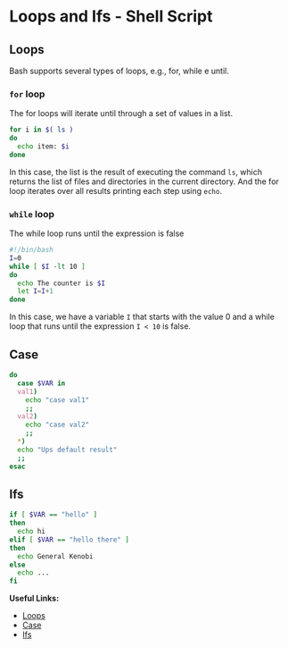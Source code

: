 # Loops and Ifs - Shell Script

## Loops

Bash supports several types of loops, e.g., for, while e until.

### `for` loop

The for loops will iterate until through a set of values in a list.

```bash
for i in $( ls )
do
  echo item: $i
done
```

In this case, the list is the result of executing the command `ls`, which returns the list of files and directories in the current directory. And the for loop iterates over all results printing each step using `echo`. 

### `while` loop

The while loop runs until the expression is false

```bash
#!/bin/bash 
I=0
while [ $I -lt 10 ]
do
  echo The counter is $I
  let I=I+1 
done
```

In this case, we have a variable `I` that starts with the value 0 and a while loop that runs until the expression `I < 10` is false. 

## Case

```bash
do
  case $VAR in
  val1)
    echo "case val1"
    ;;
  val2)
    echo "case val2"
    ;;
  *)
  echo "Ups default result"
  ;;
esac
```

## Ifs

```bash
if [ $VAR == "hello" ]
then
  echo hi
elif [ $VAR == "hello there" ]
then
  echo General Kenobi
else
  echo ...
fi
```

**Useful Links:**

* [Loops](https://www.shellscript.sh/loops.html)
* [Case](https://www.shellscript.sh/case.html)
* [Ifs](https://ryanstutorials.net/bash-scripting-tutorial/bash-if-statements.php)
